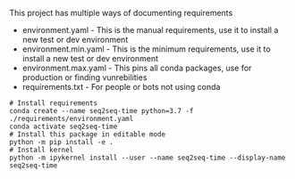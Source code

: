 This project has multiple ways of documenting requirements

- environment.yaml - This is the manual requirements, use it to install a new test or dev environment
- environment.min.yaml - This is the minimum requirements, use it to install a new test or dev environment
- environment.max.yaml - This pins all conda packages, use for production or finding vunrebilities
- requirements.txt - For people or bots not using conda

```
# Install requirements
conda create --name seq2seq-time python=3.7 -f ./requirements/environment.yaml
conda activate seq2seq-time 
# Install this package in editable mode
python -m pip install -e .
# Install kernel
python -m ipykernel install --user --name seq2seq-time --display-name seq2seq-time 
```
